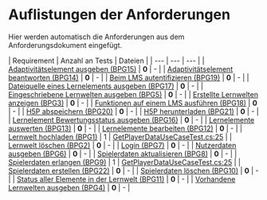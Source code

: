 # Auflistungen der Anforderungen

Hier werden automatisch die Anforderungen aus dem Anforderungsdokument eingefügt.

[//]: # (Script-Start)
| Requirement | Anzahl an Tests | Dateien |
| --- | --- | --- |
| [Adaptivitätselement ausgeben (BPG15)](BPG15.md) | **0** | - |
| [Adaptivitätselement beantworten (BPG14)](BPG14.md) | **0** | - |
| [Beim LMS autentifizieren (BPG19)](BPG19.md) | **0** | - |
| [Dateiquelle eines Lernelements ausgeben (BPG17)](BPG17.md) | **0** | - |
| [Eingeschriebene Lernwelten ausgeben (BPG5)](BPG5.md) | **0** | - |
| [Erstellte Lernwelten anzeigen (BPG3)](BPG3.md) | **0** | - |
| [Funktionen auf einem LMS ausführen (BPG18)](BPG18.md) | **0** | - |
| [H5P abspeichern (BPG20)](BPG20.md) | **0** | - |
| [H5P herunterladen (BPG21)](BPG21.md) | **0** | - |
| [Lernelement Bewertungsstatus ausgeben (BPG16)](BPG16.md) | **0** | - |
| [Lernelemente auswerten (BPG13)](BPG13.md) | **0** | - |
| [Lernelemente bearbeiten (BPG12)](BPG12.md) | **0** | - |
| [Lernwelt hochladen (BPG1)](BPG1.md) | 1 | [GetPlayerDataUseCaseTest.cs:25](https://github.com/ProjektAdLer/AdLerBackend/blob/main/AdLerBackend.Application.UnitTests/Player/GetPlayerData/GetPlayerDataUseCaseTest.cs#L25) |
| [Lernwelt löschen (BPG2)](BPG2.md) | **0** | - |
| [Login (BPG7)](BPG7.md) | **0** | - |
| [Nutzerdaten ausgeben (BPG6)](BPG6.md) | **0** | - |
| [Spielerdaten aktualisieren (BPG8)](BPG8.md) | **0** | - |
| [Spielerdaten erlangen (BPG9)](BPG9.md) | 1 | [GetPlayerDataUseCaseTest.cs:25](https://github.com/ProjektAdLer/AdLerBackend/blob/main/AdLerBackend.Application.UnitTests/Player/GetPlayerData/GetPlayerDataUseCaseTest.cs#L25) |
| [Spielerdaten erstellen (BPG22)](BPG22.md) | **0** | - |
| [Spielerdaten löschen (BPG10)](BPG10.md) | **0** | - |
| [Status aller Elemente in der Lernwelt (BPG11)](BPG11.md) | **0** | - |
| [Vorhandene Lernwelten ausgeben (BPG4)](BPG4.md) | **0** | - |